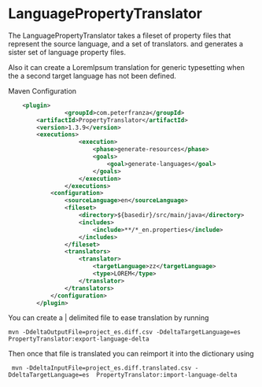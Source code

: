 # LanguagePropertyTranslator

The LanguagePropertyTranslator takes a fileset of property files that represent the source language, and a set of translators. and generates a sister set of language property files.

Also it can create a LoremIpsum translation for generic typesetting when the a second target language has not been defined.

Maven Configuration

```xml
	<plugin>
                <groupId>com.peterfranza</groupId>
		<artifactId>PropertyTranslator</artifactId>
		<version>1.3.9</version>
		<executions>
                    <execution>
                        <phase>generate-resources</phase>
                        <goals>
                            <goal>generate-languages</goal>
                        </goals>
                    </execution>
                </executions>
        	<configuration>
        		<sourceLanguage>en</sourceLanguage>
        		<fileset>
        			<directory>${basedir}/src/main/java</directory>
        			<includes>
              			<include>**/*_en.properties</include>
            		</includes>
        		</fileset>
        		<translators>
        			<translator>
        				<targetLanguage>zz</targetLanguage>
        				<type>LOREM</type>
        			</translator>
        		</translators>
        	</configuration>
        </plugin>
```

You can create a | delimited file to ease translation by running 

```
mvn -DdeltaOutputFile=project_es.diff.csv -DdeltaTargetLanguage=es  PropertyTranslator:export-language-delta
```

Then once that file is translated you can reimport it into the dictionary using 

```
 mvn -DdeltaInputFile=project_es.diff.translated.csv -DdeltaTargetLanguage=es  PropertyTranslator:import-language-delta
```
